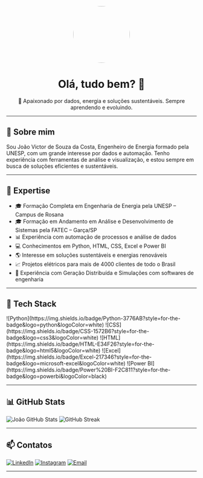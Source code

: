 <p align="center">
  <img src="https://avatars.githubusercontent.com/u/SEU_ID_AQUI" width="150px" style="border-radius: 50%"/>
</p>

<h1 align="center">Olá, tudo bem? 👋</h1>

<p align="center">
  🌱 Apaixonado por dados, energia e soluções sustentáveis. Sempre aprendendo e evoluindo.
</p>

---

## 🧠 Sobre mim

Sou João Victor de Souza da Costa, Engenheiro de Energia formado pela UNESP, com um grande interesse por dados e automação. Tenho experiência com ferramentas de análise e visualização, e estou sempre em busca de soluções eficientes e sustentáveis.

---

## 🎯 Expertise

- 🎓 Formação Completa em Engenharia de Energia pela UNESP – Campus de Rosana
- 🎓 Formação em Andamento em Análise e Desenvolvimento de Sistemas pela FATEC – Garça/SP
- 📊 Experiência com automação de processos e análise de dados
- 💻 Conhecimentos em Python, HTML, CSS, Excel e Power BI
- 🌎 Interesse em soluções sustentáveis e energias renováveis
- 📈 Projetos elétricos para mais de 4000 clientes de todo o Brasil
- 🧪 Experiência com Geração Distribuída e Simulações com softwares de engenharia

---

## 🚀 Tech Stack

<div style="display: flex; gap: 5px; flex-wrap: wrap;">
  ![Python](https://img.shields.io/badge/Python-3776AB?style=for-the-badge&logo=python&logoColor=white)
  ![CSS](https://img.shields.io/badge/CSS-1572B6?style=for-the-badge&logo=css3&logoColor=white)
  ![HTML](https://img.shields.io/badge/HTML-E34F26?style=for-the-badge&logo=html5&logoColor=white)
  ![Excel](https://img.shields.io/badge/Excel-217346?style=for-the-badge&logo=microsoft-excel&logoColor=white)
  ![Power BI](https://img.shields.io/badge/Power%20BI-F2C811?style=for-the-badge&logo=powerbi&logoColor=black)
</div>

---

## 📊 GitHub Stats

![João GitHub Stats](https://github-readme-stats.vercel.app/api?username=joaovicenssouza&show_icons=true&theme=tokyonight)
![GitHub Streak](https://github-readme-streak-stats.herokuapp.com/?user=joaovicenssouza&theme=tokyonight&hide_border=true)

---

## 📫 Contatos

[![LinkedIn](https://img.shields.io/badge/LinkedIn-0077B5?style=for-the-badge&logo=linkedin&logoColor=white)](https://www.linkedin.com/in/joaovicenssouza/)
[![Instagram](https://img.shields.io/badge/Instagram-E4405F?style=for-the-badge&logo=instagram&logoColor=white)](https://www.instagram.com/joaovicenssouza/)
[![Email](https://img.shields.io/badge/Email-D14836?style=for-the-badge&logo=gmail&logoColor=white)](mailto:joaovicenssouza@gmail.com)

---
